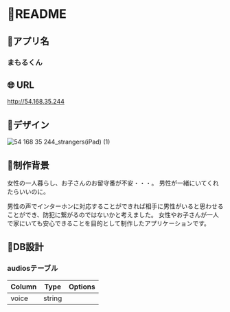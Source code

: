 # :cherry_blossom:README

## :house_with_garden:アプリ名
### まもるくん

## :globe_with_meridians: URL
http://54.168.35.244

## :art:デザイン
![54 168 35 244_strangers(iPad) (1)](https://user-images.githubusercontent.com/62837444/98438952-4b937080-2131-11eb-9d24-babc65de8f1f.png)

## :key:制作背景
女性の一人暮らし、お子さんのお留守番が不安・・・。
男性が一緒にいてくれたらいいのに。

男性の声でインターホンに対応することができれば相手に男性がいると思わせることができ、防犯に繋がるのではないかと考えました。
女性やお子さんが一人で家にいても安心できることを目的として制作したアプリケーションです。


## :seedling:DB設計
### audiosテーブル
|Column|Type|Options|
|------|----|-------|
|voice|string||
